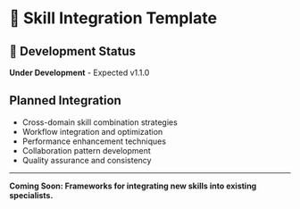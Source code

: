# 🔗 Skill Integration Template

## 🚧 Development Status
**Under Development** - Expected v1.1.0

## Planned Integration
- Cross-domain skill combination strategies
- Workflow integration and optimization
- Performance enhancement techniques
- Collaboration pattern development
- Quality assurance and consistency

---
**Coming Soon: Frameworks for integrating new skills into existing specialists.**
